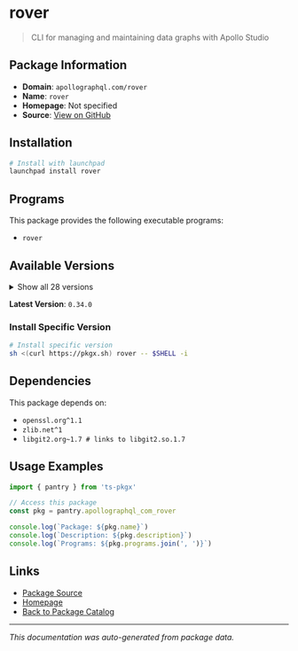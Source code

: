 # rover

> CLI for managing and maintaining data graphs with Apollo Studio

## Package Information

- **Domain**: `apollographql.com/rover`
- **Name**: `rover`
- **Homepage**: Not specified
- **Source**: [View on GitHub](https://github.com/pkgxdev/pantry/tree/main/projects/apollographql.com/rover/package.yml)

## Installation

```bash
# Install with launchpad
launchpad install rover
```

## Programs

This package provides the following executable programs:

- `rover`

## Available Versions

<details>
<summary>Show all 28 versions</summary>

- `0.34.0`, `0.33.0`, `0.32.1`, `0.32.0`, `0.31.2`
- `0.31.1`, `0.31.0`, `0.30.0`, `0.29.1`, `0.29.0`
- `0.28.1`, `0.28.0`, `0.27.2`, `0.27.1`, `0.27.0`
- `0.26.3`, `0.26.2`, `0.26.1`, `0.26.0`, `0.25.0`
- `0.24.0`, `0.23.0`, `0.22.0`, `0.21.0`, `0.20.0`
- `0.19.1`, `0.19.0`, `0.18.1`

</details>

**Latest Version**: `0.34.0`

### Install Specific Version

```bash
# Install specific version
sh <(curl https://pkgx.sh) rover -- $SHELL -i
```

## Dependencies

This package depends on:

- `openssl.org^1.1`
- `zlib.net^1`
- `libgit2.org~1.7 # links to libgit2.so.1.7`

## Usage Examples

```typescript
import { pantry } from 'ts-pkgx'

// Access this package
const pkg = pantry.apollographql_com_rover

console.log(`Package: ${pkg.name}`)
console.log(`Description: ${pkg.description}`)
console.log(`Programs: ${pkg.programs.join(', ')}`)
```

## Links

- [Package Source](https://github.com/pkgxdev/pantry/tree/main/projects/apollographql.com/rover/package.yml)
- [Homepage](#)
- [Back to Package Catalog](../package-catalog.md)

---

*This documentation was auto-generated from package data.*

